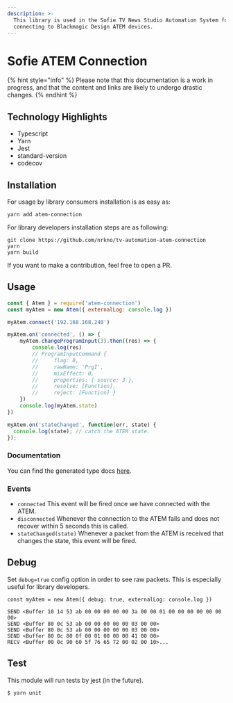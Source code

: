 ```yaml
---
description: >-
  This library is used in the Sofie TV News Studio Automation System for
  connecting to Blackmagic Design ATEM devices.
---
```


# Sofie ATEM Connection

{% hint style="info" %}
Please note that this documentation is a work in progress, and that the content and links are likely to undergo drastic changes.
{% endhint %}

## Technology Highlights

* Typescript
* Yarn
* Jest
* standard-version
* codecov

## Installation

For usage by library consumers installation is as easy as:

```text
yarn add atem-connection
```

For library developers installation steps are as following:

```text
git clone https://github.com/nrkno/tv-automation-atem-connection
yarn
yarn build
```

If you want to make a contribution, feel free to open a PR.

## Usage

```javascript
const { Atem } = require('atem-connection')
const myAtem = new Atem({ externalLog: console.log })

myAtem.connect('192.168.168.240')

myAtem.on('connected', () => {
    myAtem.changeProgramInput(3).then((res) => {
        console.log(res)
        // ProgramInputCommand {
        //     flag: 0,
        //     rawName: 'PrgI',
        //     mixEffect: 0,
        //     properties: { source: 3 },
        //     resolve: [Function],
        //     reject: [Function] }
    })
    console.log(myAtem.state)
})

myAtem.on('stateChanged', function(err, state) {
  console.log(state); // catch the ATEM state.
});
```

### Documentation

You can find the generated type docs [here](https://nrkno.github.io/tv-automation-atem-connection/).

### Events

* `connected` This event will be fired once we have connected with the ATEM.
* `disconnected` Whenever the connection to the ATEM fails and does not recover within 5 seconds this is called.
* `stateChanged(state)` Whenever a packet from the ATEM is received that changes the state, this event will be fired.

## Debug

Set `debug=true` config option in order to see raw packets. This is especially useful for library developers.

```text
const myAtem = new Atem({ debug: true, externalLog: console.log })
```

```text
SEND <Buffer 10 14 53 ab 00 00 00 00 00 3a 00 00 01 00 00 00 00 00 00 00>
SEND <Buffer 80 0c 53 ab 00 00 00 00 00 03 00 00>
SEND <Buffer 80 0c 53 ab 00 00 00 00 00 03 00 00>
SEND <Buffer 80 0c 80 0f 00 01 00 00 00 41 00 00>
RECV <Buffer 00 0c 90 60 5f 76 65 72 00 02 00 10>...
```

## Test

This module will run tests by jest \(in the future\).

```text
$ yarn unit
```

